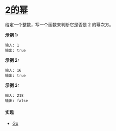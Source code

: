# [2的幂](https://leetcode-cn.com/problems/power-of-two/description/)

给定一个整数，写一个函数来判断它是否是 2 的幂次方。

**示例 1:**
```
输入: 1
输出: true
```

**示例 2:**
```
输入: 16
输出: true
```

**示例 3:**
```
输入: 218
输出: false
```

#### 实现
- [Go](https://github.com/pojozhang/playground/blob/master/solutions/go/src/playground/algorithm/power_of_two.go)
